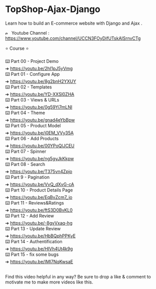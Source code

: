 # TopShop-Ajax-Django

Learn how to build an E-commerce website with Django and Ajax .

<img src="https://emojipedia-us.s3.amazonaws.com/content/2020/04/05/yt.png" alt="error" width="12px" />&#160;&#160;Youtube Channel :  https://www.youtube.com/channel/UCCN3FOyDifUTskAlSrnvCTg

⭐️ Course ⭐️</br></br>
⌨️ Part 00 - Project Demo</br>
➔ https://youtu.be/2hI1pJ5yVmg</br>
⌨️ Part 01 - Configure App</br>
➔ https://youtu.be/8g2bnH2YXUY</br>
⌨️ Part 02 - Templates</br>
➔ https://youtu.be/YD-XXSl0ZHA</br>
⌨️ Part 03 - Views & URLs</br>
➔ https://youtu.be/0g59Yi7mLNI</br>
⌨️ Part 04 - Theme</br>
➔ https://youtu.be/gnad4eYbBpw</br>
⌨️ Part 05 - Product Model</br>
➔ https://youtu.be/j0EM_VVy35A</br>
⌨️ Part 06 - Add Products</br>
➔ https://youtu.be/00YPoQlJCEU</br>
⌨️ Part 07 - Spinner</br>
➔ https://youtu.be/ng5gyJkKkpw</br>
⌨️ Part 08 - Search</br>
➔ https://youtu.be/T375vn4Zpjo</br>
⌨️ Part 9 - Pagination</br>
➔ https://youtu.be/VvQ_dXvG-cA</br>
⌨️ Part 10 - Product Details Page</br>
➔ https://youtu.be/EqBvZcm7_jo</br>
⌨️ Part 11 - Reviews&Ratings</br>
➔ https://youtu.be/ftS3D0BvKL0</br>
⌨️ Part 12 - Add Review</br>
➔ https://youtu.be/-8gvVxaq-hg</br>
⌨️ Part 13 - Update Review</br>
➔ https://youtu.be/HbBQphPPKyE</br>
⌨️ Part 14 - Authentification</br>
➔ https://youtu.be/HIVh4Ut4k9g</br>
⌨️ Part 15 - fix some bugs</br>
➔ https://youtu.be/IMI7NqKwsaE</br></br>

Find this video helpful in any way? Be sure to drop a like & comment to motivate me to make more videos like this.
